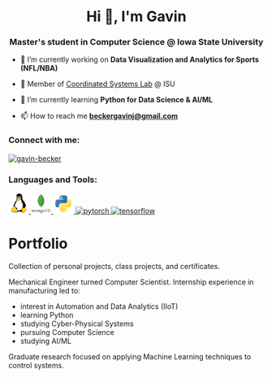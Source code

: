 <h1 align="center">Hi 👋, I'm Gavin</h1>
<h3 align="center">Master's student in Computer Science @ Iowa State University</h3>

- 🔭 I’m currently working on **Data Visualization and Analytics for Sports (NFL/NBA)**

- 👯 Member of [Coordinated Systems Lab](http://coordinatedsystemslab.com/) @ ISU

- 🌱 I’m currently learning **Python for Data Science & AI/ML**

- 📫 How to reach me **beckergavinj@gmail.com**

<h3 align="left">Connect with me:</h3>
<p align="left">
<a href="https://linkedin.com/in/gavin-becker" target="blank"><img align="center" src="https://raw.githubusercontent.com/rahuldkjain/github-profile-readme-generator/master/src/images/icons/Social/linked-in-alt.svg" alt="gavin-becker" height="30" width="40" /></a>
</p>

<h3 align="left">Languages and Tools:</h3>
<p align="left"> <a href="https://www.linux.org/" target="_blank" rel="noreferrer"> <img src="https://raw.githubusercontent.com/devicons/devicon/master/icons/linux/linux-original.svg" alt="linux" width="40" height="40"/> </a> <a href="https://www.mongodb.com/" target="_blank" rel="noreferrer"> <img src="https://raw.githubusercontent.com/devicons/devicon/master/icons/mongodb/mongodb-original-wordmark.svg" alt="mongodb" width="40" height="40"/> </a> <a href="https://www.python.org" target="_blank" rel="noreferrer"> <img src="https://raw.githubusercontent.com/devicons/devicon/master/icons/python/python-original.svg" alt="python" width="40" height="40"/> </a> <a href="https://pytorch.org/" target="_blank" rel="noreferrer"> <img src="https://www.vectorlogo.zone/logos/pytorch/pytorch-icon.svg" alt="pytorch" width="40" height="40"/> </a> <a href="https://www.tensorflow.org" target="_blank" rel="noreferrer"> <img src="https://www.vectorlogo.zone/logos/tensorflow/tensorflow-icon.svg" alt="tensorflow" width="40" height="40"/> </a> </p>


# Portfolio

Collection of personal projects, class projects, and certificates.

Mechanical Engineer turned Computer Scientist. Internship experience in manufacturing led to:
- interest in Automation and Data Analytics (IIoT)
- learning Python
- studying Cyber-Physical Systems
- pursuing Computer Science
- studying AI/ML

Graduate research focused on applying Machine Learning techniques to control systems.
